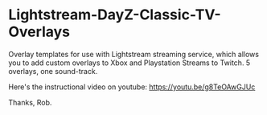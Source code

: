 # Lightstream-DayZ-Classic-TV-Overlays
Overlay templates for use with Lightstream streaming service, which allows you to add custom overlays to Xbox and Playstation Streams to Twitch. 5 overlays, one sound-track.

Here's the instructional video on youtube: https://youtu.be/g8TeOAwGJUc

Thanks, Rob.

